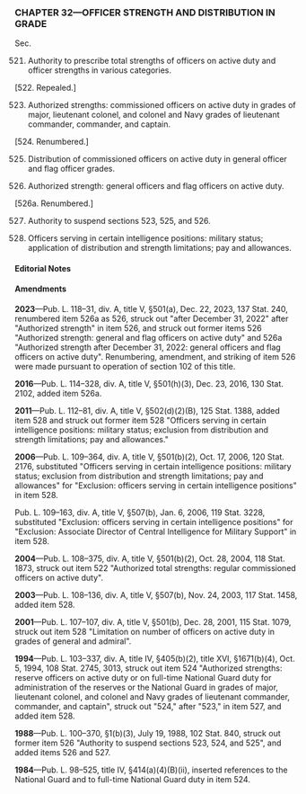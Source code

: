 ### **CHAPTER 32—OFFICER STRENGTH AND DISTRIBUTION IN GRADE** ###

Sec.

521. Authority to prescribe total strengths of officers on active duty and officer strengths in various categories.

[522. Repealed.]

523. Authorized strengths: commissioned officers on active duty in grades of major, lieutenant colonel, and colonel and Navy grades of lieutenant commander, commander, and captain.

[524. Renumbered.]

525. Distribution of commissioned officers on active duty in general officer and flag officer grades.

526. Authorized strength: general officers and flag officers on active duty.

[526a. Renumbered.]

527. Authority to suspend sections 523, 525, and 526.

528. Officers serving in certain intelligence positions: military status; application of distribution and strength limitations; pay and allowances.

#### **Editorial Notes** ####

#### Amendments ####

**2023**—Pub. L. 118–31, div. A, title V, §501(a), Dec. 22, 2023, 137 Stat. 240, renumbered item 526a as 526, struck out "after December 31, 2022" after "Authorized strength" in item 526, and struck out former items 526 "Authorized strength: general and flag officers on active duty" and 526a "Authorized strength after December 31, 2022: general officers and flag officers on active duty". Renumbering, amendment, and striking of item 526 were made pursuant to operation of section 102 of this title.

**2016**—Pub. L. 114–328, div. A, title V, §501(h)(3), Dec. 23, 2016, 130 Stat. 2102, added item 526a.

**2011**—Pub. L. 112–81, div. A, title V, §502(d)(2)(B), 125 Stat. 1388, added item 528 and struck out former item 528 "Officers serving in certain intelligence positions: military status; exclusion from distribution and strength limitations; pay and allowances."

**2006**—Pub. L. 109–364, div. A, title V, §501(b)(2), Oct. 17, 2006, 120 Stat. 2176, substituted "Officers serving in certain intelligence positions: military status; exclusion from distribution and strength limitations; pay and allowances" for "Exclusion: officers serving in certain intelligence positions" in item 528.

Pub. L. 109–163, div. A, title V, §507(b), Jan. 6, 2006, 119 Stat. 3228, substituted "Exclusion: officers serving in certain intelligence positions" for "Exclusion: Associate Director of Central Intelligence for Military Support" in item 528.

**2004**—Pub. L. 108–375, div. A, title V, §501(b)(2), Oct. 28, 2004, 118 Stat. 1873, struck out item 522 "Authorized total strengths: regular commissioned officers on active duty".

**2003**—Pub. L. 108–136, div. A, title V, §507(b), Nov. 24, 2003, 117 Stat. 1458, added item 528.

**2001**—Pub. L. 107–107, div. A, title V, §501(b), Dec. 28, 2001, 115 Stat. 1079, struck out item 528 "Limitation on number of officers on active duty in grades of general and admiral".

**1994**—Pub. L. 103–337, div. A, title IV, §405(b)(2), title XVI, §1671(b)(4), Oct. 5, 1994, 108 Stat. 2745, 3013, struck out item 524 "Authorized strengths: reserve officers on active duty or on full-time National Guard duty for administration of the reserves or the National Guard in grades of major, lieutenant colonel, and colonel and Navy grades of lieutenant commander, commander, and captain", struck out "524," after "523," in item 527, and added item 528.

**1988**—Pub. L. 100–370, §1(b)(3), July 19, 1988, 102 Stat. 840, struck out former item 526 "Authority to suspend sections 523, 524, and 525", and added items 526 and 527.

**1984**—Pub. L. 98–525, title IV, §414(a)(4)(B)(ii), inserted references to the National Guard and to full-time National Guard duty in item 524.